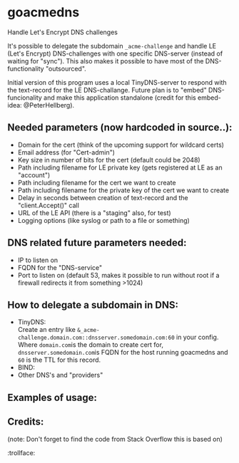 # goacmedns
Handle Let's Encrypt DNS challenges

It's possible to delegate the subdomain `_acme-challenge` and handle LE (Let's Encrypt) DNS-challenges with one specific DNS-server (instead of waiting for "sync"). This also makes it possible to have most of the DNS-functionality "outsourced".

Initial version of this program uses a local TinyDNS-server to respond with the text-record for the LE DNS-challange.
Future plan is to "embed" DNS-funcionality and make this application standalone (credit for this embed-idea: @PeterHellberg).

## Needed parameters (now hardcoded in source..):
* Domain for the cert (think of the upcoming support for wildcard certs)
* Email address (for "Cert-admin")
* Key size in number of bits for the cert (default could be 2048)
* Path including filename for LE private key (gets registered at LE as an "account")
* Path including filename for the cert we want to create
* Path including filename for the private key of the cert we want to create
* Delay in seconds between creation of text-record and the "client.Accept()" call
* URL of the LE API (there is a "staging" also, for test)
* Logging options (like syslog or path to a file or something)

## DNS related future parameters needed:
* IP to listen on
* FQDN for the "DNS-service"
* Port to listen on (default 53, makes it possible to run without root if a firewall redirects it from something >1024)

## How to delegate a subdomain in DNS:
* TinyDNS:  
Create an entry like `&_acme-challenge.domain.com::dnsserver.somedomain.com:60` in your config. Where `domain.com`is the domain to create cert for, `dnsserver.somedomain.com`is FQDN for the host running goacmedns and `60` is the TTL for this record.
* BIND:
* Other DNS's and "providers"

## Examples of usage:

## Credits:
(note: Don't forget to find the code from Stack Overflow this is based on)

:trollface:

